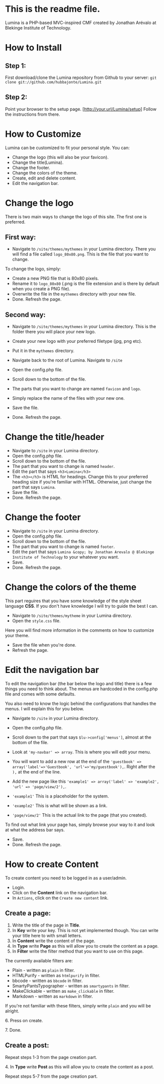 This is the readme file.
========================

Lumina is a PHP-based MVC-inspired CMF created by Jonathan Arévalo at Blekinge Institute of Technology.

How to Install
==============

Step 1:
-------
First download/clone the Lumina repository from Github to your server:
`git clone git://github.com/hubbajonte/Lumina.git`

Step 2:
-------
Point your browser to the setup page.
[http://your.url/Lumina/setup]
Follow the instructions from there.

How to Customize
================
Lumina can be customized to fit your personal style.
You can:

* Change the logo (this will also be your favicon).
* Change the title(Lumina).
* Change the footer.
* Change the colors of the theme.
* Create, edit and delete content.
* Edit the navigation bar.

Change the logo
===============
There is two main ways to change the logo of this site.
The first one is preferred.

First way:
----------
* Navigate to `/site/themes/mythemes` in your Lumina directory.
There you will find a file called `logo_80x80.png`.
This is the file that you want to change.

To change the logo, simply:
* Create a new PNG file that is 80x80 pixels.
* Rename it to `logo_80x80` (.png is the file extension and is there by default when you create a PNG file).
* Overwrite the file in the `mythemes` directory with your new file.
* Done. Refresh the page.

Second way:
-----------
* Navigate to `/site/themes/mythemes` in your Lumina directory.
This is the folder there you will place your new logo.

* Create your new logo with your preferred filetype (jpg, png etc).
* Put it in the `mythemes` directory.
* Navigate back to the root of Lumina. Navigate to `/site`
* Open the config.php file.
* Scroll down to the bottom of the file. 
* The parts that you want to change are named `favicon` and `logo`.
* Simply replace the name of the files with your new one.
* Save the file.
* Done. Refresh the page.

Change the title/header
=======================
* Navigate to `/site` in your Lumina directory.
* Open the config.php file.
* Scroll down to the bottom of the file.
* The part that you want to change is named `header`.
* Edit the part that says `<h3>Lumina</h3>`
* The `<h3></h3>` is HTML for headings. Change this to your preferred heading size if you're familiar with HTML. Otherwise, just change the part that says `Lumina`.
* Save the file.
* Done. Refresh the page.


Change the footer
=================
* Navigate to `/site` in your Lumina directory.
* Open the config.php file.
* Scroll down to the bottom of the file.
* The part that you want to change is named `footer`.
* Edit the part that says `Lumina &copy; by Jonathan Arevalo @ Blekinge Institute of Technology` to your whatever you want.
* Save.
* Done. Refresh the page.


Change the colors of the theme
==============================
This part reguires that you have some knowledge of the style sheet language __CSS__.
If you don't have knowledge I will try to guide the best I can.

* Navigate to `/site/themes/mytheme` in your Lumina directory.
* Open the `style.css` file.

Here you will find more information in the comments on how to customize your theme.

* Save the file when you're done.
* Refresh the page.


Edit the navigation bar
=======================
To edit the navigation bar (the bar below the logo and title) there is a few things you need to think about.
The menus are hardcoded in the config.php file and comes with some defaults.

You also need to know the logic behind the configurations that handles the menus.
I will explain this for you below.

* Navigate to `/site` in your Lumina directory.
* Open the config.php file.
* Scroll down to the part that says `$lu->config['menus']`, almost at the bottom of the file.
* Look at `'my-navbar' => array`. This is where you will edit your menu.
* You will want to add a new row at the end of the `'guestbook' => array('label'=>'Guestbook', 'url'=>'my/guestbook'),`.
  Right after the `),` at the end of the line. 
* Add the new page like this `'example1' => array('label' => 'example2', 'url' => 'page/view/2'),`.

* `'example1'` This is a placeholder for the system.
* `'example2'` This is what will be shown as a link.
* `'page/view/2'` This is the actual link to the page (that you created).

To find out what link your page has, simply browse your way to it and look at what the address bar says.

* Save.
* Done. Refresh the page.

How to create Content
=====================
To create content you need to be logged in as a user/admin.

* Login.
* Click on the __Content__ link on the navigation bar.
* In `Actions`, click on the `Create new content` link.

Create a page:
--------------
1. Write the title of the page in __Title__.
2. In __Key__ write your key. This is not yet implemented though. You can write your title here to with small letters.
3. In __Content__ write the content of the page.
4. In __Type__ write __Page__ as this will allow you to create the content as a page.
5. In __Filter__ write the filter method that you want to use on this page. 

The currently available filters are:

* Plain - written as `plain` in filter.
* HTMLPurify - written as `htmlpurify` in filter.
* bbcode - written as `bbcode` in filter.
* SmartyPantsTypographer - written as `smartypants` in filter.
* MakeClickable - written as `make_clickable` in filter.
* Markdown - written as `markdown` in filter.

If you're not familiar with these filters, simply write `plain` and you will be alright.

6\. Press on create.

7\. Done.

Create a post:
--------------
Repeat steps 1-3 from the page creation part.

4\. In __Type__ write __Post__ as this will allow you to create the content as a post.

Repeat steps 5-7 from the page creation part.




